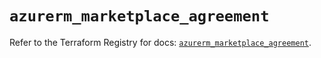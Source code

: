 # `azurerm_marketplace_agreement`

Refer to the Terraform Registry for docs: [`azurerm_marketplace_agreement`](https://registry.terraform.io/providers/hashicorp/azurerm/4.20.0/docs/resources/marketplace_agreement).
